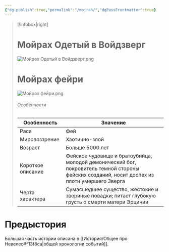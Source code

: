 ```yaml
---
{"dg-publish":true,"permalink":"/mojrah/","dgPassFrontmatter":true}
---
```


> [!infobox|right]
> # Мойрах Одетый в Войдзверг
> ![Мойрах Одетый в Войдзверг.png](/img/user/%D0%98%D0%B7%D0%BE%D0%B1%D1%80%D0%B0%D0%B6%D0%B5%D0%BD%D0%B8%D1%8F/%D0%9C%D0%BE%D0%B9%D1%80%D0%B0%D1%85%20%D0%9E%D0%B4%D0%B5%D1%82%D1%8B%D0%B9%20%D0%B2%20%D0%92%D0%BE%D0%B9%D0%B4%D0%B7%D0%B2%D0%B5%D1%80%D0%B3.png)
> # Мойрах фейри
> ![Мойрах фейри.png](/img/user/%D0%98%D0%B7%D0%BE%D0%B1%D1%80%D0%B0%D0%B6%D0%B5%D0%BD%D0%B8%D1%8F/%D0%9C%D0%BE%D0%B9%D1%80%D0%B0%D1%85%20%D1%84%D0%B5%D0%B9%D1%80%D0%B8.png)
> ###### Особенности
> | Особенность | Значение |
> | ---- | ---- |
> | Раса | Фей|
> | Мировоззрение | Хаотично-злой |
> | Возраст |Больше 5000 лет|
> | Короткое описание |Фейское чудовище и братоубийца, молодой демонический бог, покровитель темной стороны фейских созданий, носит доспех из плоти умершего Зверга |
> | Черта характера |Сумасшедшее существо, жестокие и звериные повадки; питает глубокую грусть о смерти матери Эрцинии|

# Предыстория

Большая часть истории описана в [[История/Общее про Невелес#^13f8ca\|общей хронологии событий]].